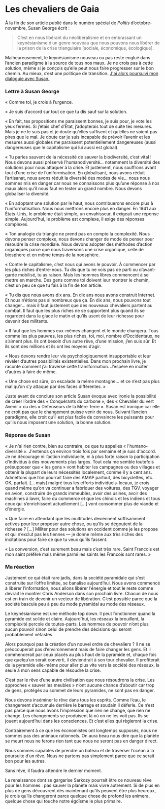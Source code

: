 # Les chevaliers de Gaia

À la fin de son article publié dans le numéro spécial de *Politis* d’octobre-novembre, Susan George écrit :

> C’est en nous libérant du néolibéralisme et en embrassant un keynésianisme d’un genre nouveau que nous pouvons nous libérer de la prison de la crise triangulaire \[sociale, économique, écologique\].

Malheureusement, le keynésianisme nouveau ou pas reste englué dans l’ancien paradigme à la source de tous nos maux. Je ne crois pas à cette solution, même si je conçois qu’elle peut nous faire progresser sur le bon chemin. Au mieux, c’est une politique de transition. [J'ai alors poursuivi mon dialoguie avec Susan.](http://blog.tcrouzet.com/2008/11/19/the-tipping-point/)

### Lettre à Susan George

« Comme toi, je crois à l’urgence.

« Je suis d’accord sur tout ce que tu dis sauf sur la solution.

« En fait, tes propositions me paraissent bonnes, je suis pour, je vote les yeux fermés. Si j’étais chef d’État, j’adopterais tout de suite tes mesures. Mais je ne le suis pas et je doute qu’elles suffisent et qu’elles ne soient pas pires que le mal. Je doute car je suis incapable de prévoir l’avenir et les mesures aussi globales me paraissent potentiellement dangereuses (aussi dangereuses que le capitalisme qui lui aussi est global).

« Tu parles sauvent de la nécessité de sauver la biodiversité, c’est vital ! Nous devons aussi préservé l’humanodiversité… notamment la diversité des solutions pour nous attaquer à la crise. Et justement, nous souffrons avant tout d’une crise de l’uniformisation. En globalisant, nous avons réduit l’artisanat, nous avons réduit la diversité des modes de vie… nous nous sommes mis en danger car nous ne connaissons plus qu’une réponse à nos maux alors qu’il nous faut en tester un grand nombre. Nous devons globaliser la diversité.

« En adoptant une solution par le haut, nous contribuerons encore plus à l’uniformatisation. Nous nous mettrons encore plus en danger. En 1941 aux États-Unis, le problème était simple, un envahisseur, il exigeait une réponse simple. Aujourd’hui, le problème est complexe, il exige des réponses complexes.

« Ton analogie du triangle ne prend pas en compte la complexité. Nous devons penser complexe, nous devons changer de mode de penser pour résoudre la crise mondiale. Nous devons adopter des méthodes d’action organiques parce que nous traversons une crise organique, celle de biosphère et en même temps de la noosphère.

« Contre le capitalisme, c’est nous qui avons le pouvoir. À commencer par les plus riches d’entre-nous. Tu dis que tu ne vois pas de parti ou d’avant-garde mobilisé, tu as raison. Mais les hommes libres commencent à se mettre en marche. Des gens comme toi doivent leur montrer le chemin, c’est un peu ce que tu fais à la fin de ton article.

« Tu dis que nous avons dix ans. En dix ans nous avons construit Internet. Et nous n’étions pas si nombreux que ça. En dix ans, nous pouvons tout changer… mais il faut justement que des nouveaux chevaliers partent au combat. Il faut que les plus riches ne se supportent plus quand ils se regardent dans la glace le matin et qu’ils usent de leur richesse pour devenir des militants.

« Il faut que les hommes eux-mêmes changent et le monde changera. Tous comme les plus pauvres, les plus riches, toi, moi, nombre d’Occidentaux, ne s’aiment plus. Ils ont besoin d’un autre rêve, d’une mission, j’en suis sûr. Et ils sont des millions et ils ont les moyens d’agir.

« Nous devons rendre leur vie psychologiquement insupportable et leur révéler d’autres possibilités existentielles. Dans mon prochain livre, je raconte comment j’ai traversé cette transformation. J’espère en inciter d’autres à faire de même.

« Une chose est sûre, on escalade la même montagne… et ce n’est pas plus mal qu’on s’y attaque par des faces différentes. »

Juste avant de conclure son article Susan évoque avec ironie la possibilité de créer l’ordre des « Conquérants du carbone », des « Chevalier du vert Avenir » ou des « Défenseurs de la Mère Terre ». Susan est ironique car elle ne croit pas que le changement puisse venir de nous. Suivant l’ancien paradigme, elle croit qu’il est plus facile de convaincre les puissants pour qu’ils nous imposent une solution, la bonne solution.

### Réponse de Susan

« Je n'ai rien contre, bien au contraire, ce que tu appelles « l'humano-diversité ». J'entends ça environ trois fois par semaine et je suis d'accord. Je ne décourage ni l’action individuelle, ni à plus forte raison la participation d’individus à des mouvements plus larges. Tout cela me semble toutefois présupposer que « les gens » vont habiter les campagnes ou des villages et obtenir la plupart de leurs nécessités localement, comme il y a cent ans. Admettons que l’on pourrait faire des AMAP partout, des bicyclettes, etc. OK, parfait. \[… mais\] malgré tous les efforts individuels-locaux, je crois quand même qu’on va continuer a fabriquer des voitures, des TGV, voyager en avion, construire de grands immeubles, avoir des usines, avoir des machines à laver, faire du commerce et que les chinois et les indiens et tous ceux qui s’enrichissent actuellement \[…\] vont consommer plus de viande et d’énergie.

« Que faire en attendant que les multitudes deviennent suffisamment actives pour leur proposer autre chose, ou qu’ils se dégoutent de la richesse ? \[…\] Militer pour des solutions en occident comme je les propose et qui n’exclut pas les tiennes — je donne même aux très riches des incitations pour faire ce que tu veux qu’ils fassent.

« La conversion, c’est surement beau mais c’est très rare. Saint Francois est mon saint préféré mais même parmi les saints les Francois sont rares. »

### Ma réaction

Justement ce qui était rare jadis, dans la société pyramidale qui s’est construite sur l’offre limitée, se banalise aujourd’hui. Nous avons commencé à libérer l’information, nous allons libérer l’énergie et tout le reste comme devrait le montrer Chris Anderson dans son prochain livre. Chacun de nous est en train de devenir un vecteur de libération. C’est possible parce que la société bascule peu à peu du mode pyramidal au mode des réseaux.

Le keynésianisme est une méthode top down. Il peut fonctionner quand la pyramide est solide et claire. Aujourd’hui, les réseaux la brouillent, la complexité percole de toutes-parts. Les hommes de pouvoir n’ont plus aucun pouvoir sinon celui de prendre des décisions qui seront probablement néfastes.

Alors pourquoi pas la création d’un nouvel ordre de chevaliers ? Il ne se préoccuperait pas d’environnement mais de faire changer les gens. Et il commencerait par ceux placés au plus haut de la pyramide et, chaque fois que quelqu’un serait converti, il deviendrait à son tour chevalier. Il profiterait de la pyramide elle-même pour aller plus vite vers la société des réseaux, la seule à mon sens capable de résoudre la crise.

C’est par le rêve d’une autre civilisation que nous résoudrons la crise. Les approches « sauver les meubles » n’ont aucune chance d’aboutir car trop de gens, protégés au sommet de leurs pyramides, ne sont pas en danger.

Nous devons inséminer le rêve dans tous les esprits. Comme l’eau, le changement s’accumule derrière le barrage et soudain il déferle. Ce n’est pas parce que nous avons l’impression que rien ne change, que rien ne change. Les changements se produisent là où on ne les voit pas. Ils se jouent aujourd’hui dans les consciences. Et c’est elles qui règleront la crise.

Contrairement à ce que les économistes ont longtemps supposés, nous ne sommes pas des animaux rationnels. On aura beau nous dire que la planète se meurt nous ne ferons rien tant que nous ne seront pas en danger direct.

Nous sommes capables de prendre un bateau et de traverser l’océan à la poursuite d’un rêve. Nous ne partons pas simplement parce que ce serait bon pour les autres.

Sans rêve, il faudra attendre le dernier moment.

La renaissance dont se gargarise Sarkozy pourrait être ce nouveau rêve pour les hommes : pas sauver la planète mais vivre autrement. Si de plus en plus de gens découvrent dès maintenant qu’ils peuvent être plus heureux, je crois qu’ils changeront parce quelque chose de profond les animera, quelque chose qui touche notre égoïsme le plus primaire.
